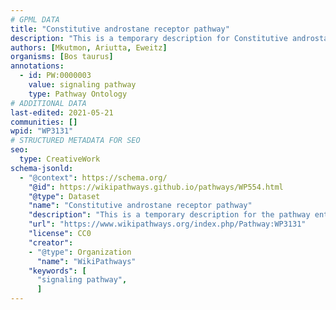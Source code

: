 ```yaml
---
# GPML DATA
title: "Constitutive androstane receptor pathway"
description: "This is a temporary description for Constitutive androstane receptor pathway"
authors: [Mkutmon, Ariutta, Eweitz]
organisms: [Bos taurus]
annotations:
  - id: PW:0000003
    value: signaling pathway
    type: Pathway Ontology
# ADDITIONAL DATA
last-edited: 2021-05-21
communities: []
wpid: "WP3131"
# STRUCTURED METADATA FOR SEO
seo:
  type: CreativeWork
schema-jsonld:
  - "@context": https://schema.org/
    "@id": https://wikipathways.github.io/pathways/WP554.html
    "@type": Dataset
    "name": "Constitutive androstane receptor pathway"
    "description": "This is a temporary description for the pathway entitled: Constitutive androstane receptor pathway"
    "url": "https://www.wikipathways.org/index.php/Pathway:WP3131"
    "license": CC0
    "creator":
    - "@type": Organization
      "name": "WikiPathways"
    "keywords": [
      "signaling pathway",
      ]
---
```


